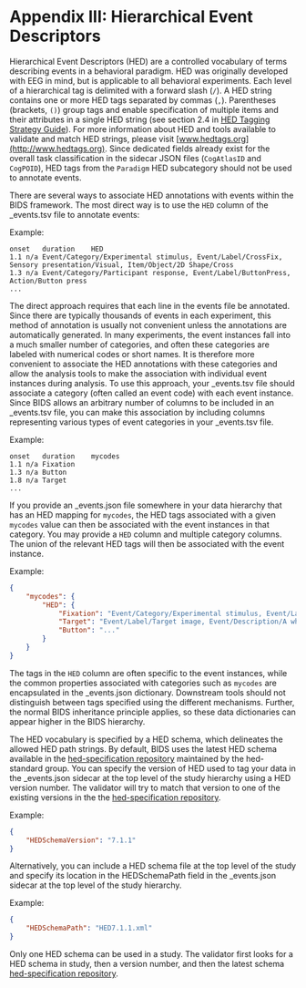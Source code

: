 # Appendix III: Hierarchical Event Descriptors

Hierarchical Event Descriptors (HED) are a controlled vocabulary of terms describing events in a behavioral
paradigm. HED was originally developed with EEG in mind, but is applicable to
all behavioral experiments. Each level of a hierarchical tag is delimited with
a forward slash (`/`). A HED string contains one or more HED tags separated by
commas (`,`). Parentheses (brackets, `()`) group tags and enable specification
of multiple items and their attributes in a single HED string (see section 2.4
in [HED Tagging Strategy Guide](http://www.hedtags.org/downloads/HED%20Tagging%20Strategy%20Guide.pdf)).
For more information about HED and tools available to validate and match HED
strings, please visit [www.hedtags.org](http://www.hedtags.org). Since
dedicated fields already exist for the overall task classification in the
sidecar JSON files (`CogAtlasID` and `CogPOID`), HED tags from the `Paradigm`
HED subcategory should not be used to annotate events.

There are several ways to associate HED annotations with events within the BIDS
framework. The most direct way is to use the `HED` column of the \_events.tsv
file to annotate events:  

Example:

```Text
onset	duration	HED
1.1	n/a	Event/Category/Experimental stimulus, Event/Label/CrossFix,  Sensory presentation/Visual, Item/Object/2D Shape/Cross
1.3	n/a	Event/Category/Participant response, Event/Label/ButtonPress, Action/Button press
...
```

The direct approach requires that each line in the events file be
annotated. Since there are typically thousands of events in each experiment,
this method of annotation is usually not convenient unless the annotations are
automatically generated. In many experiments, the event instances fall into a
much smaller number of categories, and often these categories are labeled with
numerical codes or short names. It is therefore more convenient to associate
the HED annotations with these categories and allow the analysis tools to make
the association with individual event instances during analysis. To use this
approach, your \_events.tsv file should associate a category (often called an
event code) with each event instance. Since BIDS allows an arbitrary number of
columns to be included in an \_events.tsv file, you can make this association
by including columns representing various types of event categories in your
\_events.tsv file.

Example:

```Text
onset	duration	mycodes
1.1	n/a	Fixation  
1.3	n/a	Button
1.8	n/a	Target
...

```

If you provide an \_events.json file somewhere in your data hierarchy that has
an HED mapping for `mycodes`, the HED tags associated with a given `mycodes`
value can then be associated with the event instances in that category. You
may provide a `HED` column and multiple category columns. The union of the
relevant HED tags will then be associated with the event instance.

Example:

```JSON
{
    "mycodes": {
        "HED": {
            "Fixation": "Event/Category/Experimental stimulus, Event/Label/CrossFix, Event/Description/A cross appears at screen center to serve as a fixation point, Sensory presentation/Visual, Item/Object/2D Shape/Cross, Attribute/Visual/Fixation point, Attribute/Visual/Rendering type/Screen, Attribute/Location/Screen/Center",
            "Target": "Event/Label/Target image, Event/Description/A white airplane as the RSVP target superimposed on a satellite image is displayed., Event/Category/Experimental stimulus, (Item/Object/Vehicle/Aircraft/Airplane, Participant/Effect/Cognitive/Target, Sensory presentation/Visual/Rendering type/Screen/2D), (Item/Natural scene/Arial/Satellite, Sensory presentation/Visual/Rendering type/Screen/2D)",
            "Button": "..."
        }
    }
}
```

The tags in the `HED` column are often specific to the event instances, while
the common properties associated with categories such as `mycodes` are
encapsulated in the \_events.json dictionary. Downstream tools should not
distinguish between tags specified using the different mechanisms. Further,
the normal BIDS inheritance principle applies, so these data dictionaries can
appear higher in the BIDS hierarchy.

The HED vocabulary is specified by a HED schema, which delineates the allowed HED path strings. By default, BIDS uses the latest HED schema available in the
[hed-specification repository](https://github.com/hed-standard/hed-specification/tree/master/hedxml)
maintained by the hed-standard group. You can specify the version of HED used to tag your data in the
\_events.json sidecar at the top level of the study hierarchy using a HED version number. The validator will try to match that version to one of the existing versions in the the [hed-specification repository](https://github.com/hed-standard/hed-specification/tree/master/hedxml). 

Example:

```JSON
{
	"HEDSchemaVersion": "7.1.1"
}
```

Alternatively, you can include a HED schema file at the top level of the study and specify its location in the HEDSchemaPath field in the \_events.json sidecar at the top level of the study hierarchy. 

Example:

```JSON
{
	"HEDSchemaPath": "HED7.1.1.xml"
}
```

Only one HED schema can be used in a study. The validator first looks for a HED schema in study, then a version number, and then the latest schema [hed-specification repository](https://github.com/hed-standard/hed-specification/tree/master/hedxml). 

